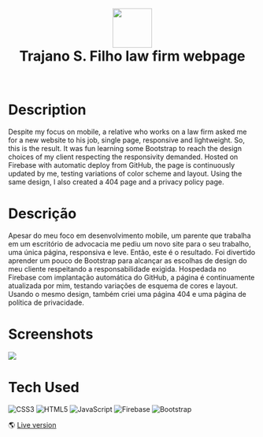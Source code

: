 <div align="center">
      <h1> <img src="https://trajanofilho.com/image/logo.png" width="80px"><br/>Trajano S. Filho law firm webpage</h1>
     </div>
<p align="center"> <a href="https://trajanofilho.com/" target="_blank"><img alt="" src="https://img.shields.io/badge/Website-EA4C89?style=normal&logo=dribbble&logoColor=white" style="vertical-align:center" /></a> <a href="https://www.linkedin.com/in/joaoffnogueira/}" target="_blank"><img alt="" src="https://img.shields.io/badge/LinkedIn-0077B5?style=normal&logo=linkedin&logoColor=white" style="vertical-align:center" /></a> </p>

# Description

Despite my focus on mobile, a relative who works on a law firm asked me for a new website to his job, single page, responsive and lightweight. So, this is the result. It was fun learning some Bootstrap to reach the design choices of my client respecting the responsivity demanded. Hosted on Firebase with automatic deploy from GitHub, the page is continuously updated by me, testing variations of color scheme and layout. Using the same design, I also created a 404 page and a privacy policy page.

# Descrição

Apesar do meu foco em desenvolvimento mobile, um parente que trabalha em um escritório de advocacia me pediu um novo site para o seu trabalho, uma única página, responsiva e leve. Então, este é o resultado. Foi divertido aprender um pouco de Bootstrap para alcançar as escolhas de design do meu cliente respeitando a responsabilidade exigida. Hospedada no Firebase com implantação automática do GitHub, a página é continuamente atualizada por mim, testando variações de esquema de cores e layout. Usando o mesmo design, também criei uma página 404 e uma página de política de privacidade.

# Screenshots

 <img src="https://joaonogueira.dev/img/tsfadv.com.webp">

# Tech Used

![CSS3](https://img.shields.io/badge/css3-%231572B6.svg?style=for-the-badge&logo=css3&logoColor=white) ![HTML5](https://img.shields.io/badge/html5-%23E34F26.svg?style=for-the-badge&logo=html5&logoColor=white) ![JavaScript](https://img.shields.io/badge/javascript-%23323330.svg?style=for-the-badge&logo=javascript&logoColor=%23F7DF1E) ![Firebase](https://img.shields.io/badge/firebase-%23039BE5.svg?style=for-the-badge&logo=firebase) ![Bootstrap](https://img.shields.io/badge/bootstrap-%23563D7C.svg?style=for-the-badge&logo=bootstrap&logoColor=white)
      
<!-- </> with 💛 by readMD (https://readmd.itsvg.in) -->

:earth_americas: [Live version](https://trajanofilho.com/)
